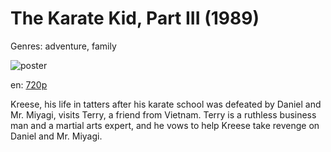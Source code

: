 # The Karate Kid, Part III (1989)

Genres: adventure, family

![poster](http://image.tmdb.org/t/p/w500/2Z0EJl11kOSPMMvHqZ4r5Csh7Ph.jpg)

en:
  [720p](magnet:?xt=urn:btih:BD7466AD9E981EBD857A8061FF9E99AE5FA502EB&tr=udp://glotorrents.pw:6969/announce&tr=udp://tracker.opentrackr.org:1337/announce&tr=udp://torrent.gresille.org:80/announce&tr=udp://tracker.openbittorrent.com:80&tr=udp://tracker.coppersurfer.tk:6969&tr=udp://tracker.leechers-paradise.org:6969&tr=udp://p4p.arenabg.ch:1337&tr=udp://tracker.internetwarriors.net:1337)
  


Kreese, his life in tatters after his karate school was defeated by Daniel and Mr. Miyagi, visits Terry, a friend from Vietnam. Terry is a ruthless business man and a martial arts expert, and he vows to help Kreese take revenge on Daniel and Mr. Miyagi.